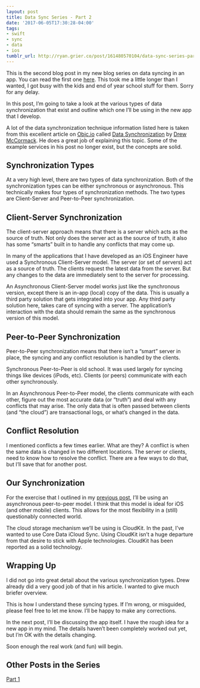 ```yaml
---
layout: post
title: Data Sync Series - Part 2
date: '2017-06-05T17:30:28-04:00'
tags:
- swift
- sync
- data
- ios
tumblr_url: http://ryan.grier.co/post/161480570104/data-sync-series-part-2
---
```

This is the second blog post in my new blog series on data syncing in an app. You can read the first one [here](/2017/05/12/data-sync-series-part-1/). This took me a little longer than I wanted, I got busy with the kids and end of year school stuff for them. Sorry for any delay.

In this post, I’m going to take a look at the various types of data synchronization that exist and outline which one I’ll be using in the new app that I develop.

A lot of the data synchronization technique information listed here is taken from this excellent article on [Objc.io](https://www.objc.io) called [Data Synchronization](https://www.objc.io/issues/10-syncing-data/data-synchronization/) by [Drew McCormack](https://twitter.com/drewmccormack). He does a great job of explaining this topic. Some of the example services in his post no longer exist, but the concepts are solid.

## Synchronization Types

At a very high level, there are two types of data synchronization. Both of the synchronization types can be either synchronous or asynchronous. This technically makes four types of synchronization methods. The two types are Client-Server and Peer-to-Peer synchronization.

## Client-Server Synchronization

The client-server approach means that there is a server which acts as the source of truth. Not only does the server act as the source of truth, it also has some “smarts” built in to handle any conflicts that may come up.

In many of the applications that I have developed as an iOS Engineer have used a Synchronous Client-Server model. The server (or set of servers) act as a source of truth. The clients request the latest data from the server. But any changes to the data are immediately sent to the server for processing.

An Asynchronous Client-Server model works just like the synchronous version, except there is an in-app (local) copy of the data. This is usually a third party solution that gets integrated into your app. Any third party solution here, takes care of syncing with a server. The application’s interaction with the data should remain the same as the synchronous version of this model.

## Peer-to-Peer Synchronization

Peer-to-Peer synchronization means that there isn’t a “smart” server in place, the syncing and any conflict resolution is handled by the clients.

Synchronous Peer-to-Peer is old school. It was used largely for syncing things like devices (iPods, etc). Clients (or peers) communicate with each other synchronously.

In an Asynchronous Peer-to-Peer model, the clients communicate with each other, figure out the most accurate data (or “truth”) and deal with any conflicts that may arise. The only data that is often passed between clients (and “the cloud”) are transactional logs, or what’s changed in the data.

## Conflict Resolution

I mentioned conflicts a few times earlier. What are they? A conflict is when the same data is changed in two different locations. The server or clients, need to know how to resolve the conflict. There are a few ways to do that, but I’ll save that for another post.

## Our Synchronization

For the exercise that I outlined in my [previous post](/2017/05/12/data-sync-series-part-1/), I’ll be using an asynchronous peer-to-peer model. I think that this model is ideal for iOS (and other mobile) clients. This allows for the most flexibility in a (still) questionably connected world.

The cloud storage mechanism we’ll be using is CloudKit. In the past, I’ve wanted to use Core Data iCloud Sync. Using CloudKit isn’t a huge departure from that desire to stick with Apple technologies. CloudKit has been reported as a solid technology.

## Wrapping Up

I did not go into great detail about the various synchronization types. Drew already did a very good job of that in his article. I wanted to give  much briefer overview.

This is how I understand these syncing types. If I’m wrong, or misguided, please feel free to let me know. I’ll be happy to make any corrections.

In the next post, I’ll be discussing the app itself. I have the rough idea for a new app in my mind. The details haven’t been completely worked out yet, but I’m OK with the details changing.

Soon enough the real work (and fun) will begin.

## Other Posts in the Series

[Part 1](/2017/05/12/data-sync-series-part-1/)
